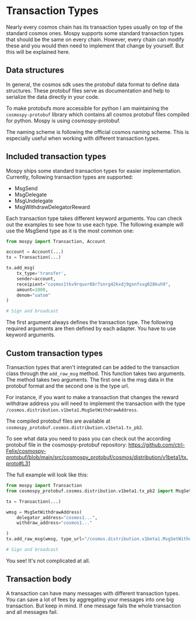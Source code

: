 # Transaction Types
Nearly every cosmos chain has its transaction types usually on top of the standard cosmos ones. Mospy supports some standard transaction types that should be the same on every chain.
However, every chain can modify these and you would then need to implement that change by yourself. But this will be explained here.

## Data structures
In general, the cosmos sdk uses the protobuf data format to define data structures. These protobuf files serve as documentation and help to serialize the data directly in your code.

To make protobufs more accessible for python I am maintaining the `cosmospy-protobuf` library 
which contains all cosmos protobuf files compiled for python. Mospy is using cosmospy-protobuf.

The naming scheme is following the official cosmos naming scheme. This is especially useful when working with different transaction types.

## Included transaction types
Mospy ships some standard transaction types for easier implementation. Currently, following transaction types are supported:
* MsgSend
* MsgDelegate
* MsgUndelegate
* MsgWithdrawDelegatorReward

Each transaction type takes different keyword arguments. You can check out the examples to see how to use each type. The following example will use the MsgSend type as it is the most common one:

```python
from mospy import Transaction, Account

account = Account(...)
tx = Transaction(...)

tx.add_msg(
    tx_type='transfer',
    sender=account,
    receipient="cosmos1tkv9rquxr88r7snrg42kxdj9gsnfxxg028kuh9",
    amount=1000,
    denom="uatom"
)

# Sign and broadcast
```

The first argument always defines the transaction type. The following required arguments are then defined by each adapter. 
You have to use keyword arguments.

## Custom transaction types
Transaction types that aren't integrated can be added to the transaction class through the `add_raw_msg` method. This function takes two arguments.
The method takes two arguments. The first one is the msg data in the protobuf format and the second one is the type url. 

For instance, if you want to make a transaction that changes the reward withdraw address you will need to implement the transaction with the type `/cosmos.distribution.v1beta1.MsgSetWithdrawAddress`.

The compiled protobuf files are available at `cosmospy_protobuf.cosmos.distribution.v1beta1.tx_pb2`.

To see what data you need to pass you can check out the according protobuf file in the cosmospy-protobuf repository:
https://github.com/ctrl-Felix/cosmospy-protobuf/blob/main/src/cosmospy_protobuf/cosmos/distribution/v1beta1/tx.proto#L31

The full example will look like this:
````python
from mospy import Transaction
from cosmospy_protobuf.cosmos.distribution.v1beta1.tx_pb2 import MsgSetWithdrawAddress

tx = Transaction(...)

wmsg = MsgSetWithdrawAddress(
    delegator_address="cosmos1...",
    withdraw_address="cosmos1..."

)
tx.add_raw_msg(wmsg, type_url="/cosmos.distribution.v1beta1.MsgSetWithdrawAddress")

# Sign and broadcast

````

You see! It's not complicated at all.


## Transaction body

A transaction can have many messages with different transaction types. You can save a lot of fees by aggregating your messages into one big transaction.
But keep in mind. If one message fails the whole transaction and all messages fail.
